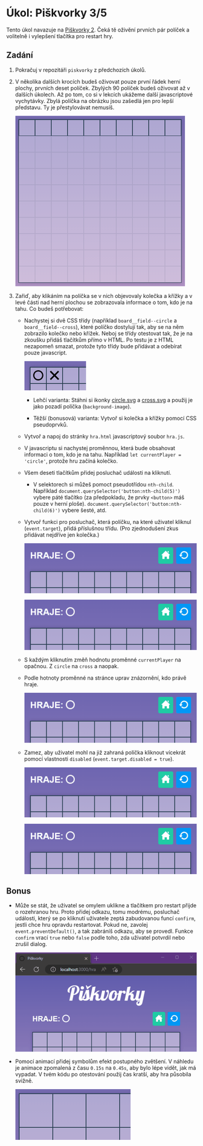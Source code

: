 # Úkol: Piškvorky 3/5

Tento úkol navazuje na [Piškvorky 2](https://github.com/Czechitas-podklady-WEB/Ukol-Piskvorky-2). Čeká tě oživění prvních pár políček a volitelně i vylepšení tlačítka pro restart hry.

## Zadání

1.  Pokračuj v repozitáři `piskvorky` z předchozích úkolů.

1.  V několika dalších krocích budeš oživovat pouze první řádek herní plochy, prvních deset políček. Zbylých 90 políček budeš oživovat až v dalších úkolech. Až po tom, co si v lekcích ukážeme další javascriptové vychytávky. Zbylá políčka na obrázku jsou zašedlá jen pro lepší představu. Ty je přestylovávat nemusíš.

    ![zvýrazněných prvních deset políček](zadani/prvnich-deset.png)

1.  Zařiď, aby klikáním na políčka se v nich objevovaly kolečka a křížky a v levé části nad herní plochou se zobrazovala informace o tom, kdo je na tahu. Co budeš potřebovat:

    - Nachystej si dvě CSS třídy (například `board__field--circle` a `board__field--cross`), které políčko dostylují tak, aby se na něm zobrazilo kolečko nebo křížek. Neboj se třídy otestovat tak, že je na zkoušku přidáš tlačítkům přímo v HTML. Po testu je z HTML nezapomeň smazat, protože tyto třídy bude přidávat a odebírat pouze javascript.

      ![HTML zkouška tříd](zadani/html-zkouska.png)

      - Lehčí varianta: Stáhni si ikonky [circle.svg](https://github.com/Czechitas-podklady-WEB/Ukol-Piskvorky-3/raw/main/podklady/circle.svg) a [cross.svg](https://github.com/Czechitas-podklady-WEB/Ukol-Piskvorky-3/raw/main/podklady/cross.svg) a použij je jako pozadí políčka (`background-image`).

      - Těžší (bonusová) varianta: Vytvoř si kolečka a křížky pomocí CSS pseudoprvků.

    - Vytvoř a napoj do stránky `hra.html` javascriptový soubor `hra.js`.

    - V javascriptu si nachystej proměnnou, která bude obsahovat informaci o tom, kdo je na tahu. Například `let currentPlayer = 'circle'`, protože hru začíná kolečko.

    - Všem deseti tlačítkům přidej posluchač události na kliknutí.

      - V selektorech si můžeš pomoct pseudotřídou `nth-child`. Například `document.querySelector('button:nth-child(5)')` vybere páté tlačítko (za předpokladu, že prvky `<button>` máš pouze v herní ploše). `document.querySelector('button:nth-child(6)')` vybere šesté, atd.

    - Vytvoř funkci pro posluchač, která políčku, na které uživatel kliknul (`event.target`), přidá příslušnou třídu. (Pro zjednodušení zkus přidávat nejdříve jen kolečka.)

      ![přidávání koleček](zadani/jen-kolecka.gif)

      ![střídání symbolů](zadani/stridani.gif)

    - S každým kliknutím změň hodnotu proměnné `currentPlayer` na opačnou. Z `circle` na `cross` a naopak.

    - Podle hotnoty proměnné na stránce uprav znázornění, kdo právě hraje.

      ![úprava, kdo hraje](zadani/kdo-hraje.gif)

    - Zamez, aby uživatel mohl na již zahraná políčka kliknout vícekrát pomocí vlastnosti `disabled` (`event.target.disabled = true`).

      ![dvojitý tah](zadani/dvojity-tah.gif)

      ![opraven dvojitý tah](zadani/opraven-dvojity-tah.gif)

## Bonus

- Může se stát, že uživatel se omylem uklikne a tlačítkem pro restart přijde o rozehranou hru. Proto přidej odkazu, tomu modrému, posluchač události, který se po kliknutí uživatele zeptá zabudovanou funcí `confirm`, jestli chce hru opravdu restartovat. Pokud ne, zavolej `event.preventDefault()`, a tak zabráníš odkazu, aby se provedl. Funkce `confirm` vrací `true` nebo `false` podle toho, zda uživatel potvrdil nebo zrušil dialog.

  ![ukázka restartu](zadani/restart.gif)

- Pomocí animací přidej symbolům efekt postupného zvětšení. V náhledu je animace zpomalená z času `0.15s` na `0.45s`, aby bylo lépe vidět, jak má vypadat. V tvém kódu po otestování použij čas kratší, aby hra působila svižně.

  ![animace](zadani/klik-animace.gif)
